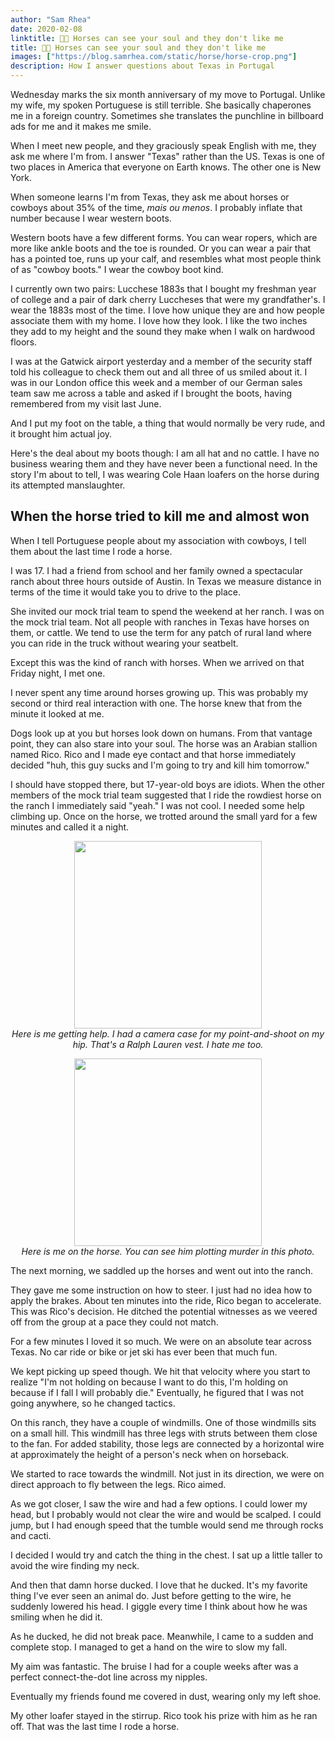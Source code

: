 ```yaml
---
author: "Sam Rhea"
date: 2020-02-08
linktitle: 🤠🐎 Horses can see your soul and they don't like me
title: 🤠🐎 Horses can see your soul and they don't like me
images: ["https://blog.samrhea.com/static/horse/horse-crop.png"]
description: How I answer questions about Texas in Portugal
---
```


Wednesday marks the six month anniversary of my move to Portugal. Unlike my wife, my spoken Portuguese is still terrible. She basically chaperones me in a foreign country. Sometimes she translates the punchline in billboard ads for me and it makes me smile.

When I meet new people, and they graciously speak English with me, they ask me where I'm from. I answer "Texas" rather than the US. Texas is one of two places in America that everyone on Earth knows. The other one is New York.

When someone learns I'm from Texas, they ask me about horses or cowboys about 35% of the time, _mais ou menos_. I probably inflate that number because I wear western boots.

Western boots have a few different forms. You can wear ropers, which are more like ankle boots and the toe is rounded. Or you can wear a pair that has a pointed toe, runs up your calf, and resembles what most people think of as "cowboy boots." I wear the cowboy boot kind.

I currently own two pairs: Lucchese 1883s that I bought my freshman year of college and a pair of dark cherry Luccheses that were my grandfather's. I wear the 1883s most of the time. I love how unique they are and how people associate them with my home. I love how they look. I like the two inches they add to my height and the sound they make when I walk on hardwood floors.

I was at the Gatwick airport yesterday and a member of the security staff told his colleague to check them out and all three of us smiled about it. I was in our London office this week and a member of our German sales team saw me across a table and asked if I brought the boots, having remembered from my visit last June.

And I put my foot on the table, a thing that would normally be very rude, and it brought him actual joy.

Here's the deal about my boots though: I am all hat and no cattle. I have no business wearing them and they have never been a functional need. In the story I'm about to tell, I was wearing Cole Haan loafers on the horse during its attempted manslaughter.

## When the horse tried to kill me and almost won

When I tell Portuguese people about my association with cowboys, I tell them about the last time I rode a horse.

I was 17. I had a friend from school and her family owned a spectacular ranch about three hours outside of Austin. In Texas we measure distance in terms of the time it would take you to drive to the place.

She invited our mock trial team to spend the weekend at her ranch. I was on the mock trial team. Not all people with ranches in Texas have horses on them, or cattle. We tend to use the term for any patch of rural land where you can ride in the truck without wearing your seatbelt.

Except this was the kind of ranch with horses. When we arrived on that Friday night, I met one.

I never spent any time around horses growing up. This was probably my second or third real interaction with one. The horse  knew that from the minute it looked at me.

Dogs look up at you but horses look down on humans. From that vantage point, they can also stare into your soul. The horse was an Arabian stallion named Rico. Rico and I made eye contact and that horse immediately decided "huh, this guy sucks and I'm going to try and kill him tomorrow."

I should have stopped there, but 17-year-old boys are idiots. When the other members of the mock trial team suggested that I ride the rowdiest horse on the ranch I immediately said "yeah." I was not cool. I needed some help climbing up. Once on the horse, we trotted around the small yard for a few minutes and called it a night.

<div style="text-align:center">
<img src ="/static/horse/climb.jpg" width="300" class="center"/>
</div>

<center><i>
Here is me getting help. I had a camera case for my point-and-shoot on my hip. That's a Ralph Lauren vest. I hate me too.
</i>
</center>
<p>

<div style="text-align:center">
<img src ="/static/horse/on-horse.jpg" width="300" class="center"/>
</div>

<center><i>
Here is me on the horse. You can see him plotting murder in this photo.
</i>
</center>
<p>

The next morning, we saddled up the horses and went out into the ranch.

They gave me some instruction on how to steer. I just had no idea how to apply the brakes. About ten minutes into the ride, Rico began to accelerate. This was Rico's decision. He ditched the potential witnesses as we veered off from the group at a pace they could not match.

For a few minutes I loved it so much. We were on an absolute tear across Texas. No car ride or bike or jet ski has ever been that much fun.

We kept picking up speed though. We hit that velocity where you start to realize "I'm not holding on because I want to do this, I'm holding on because if I fall I will probably die." Eventually, he figured that I was not going anywhere, so he changed tactics.

On this ranch, they have a couple of windmills. One of those windmills sits on a small hill. This windmill has three legs with struts between them close to the fan. For added stability, those legs are connected by a horizontal wire at approximately the height of a person's neck when on horseback.

We started to race towards the windmill. Not just in its direction, we were on direct approach to fly between the legs. Rico aimed.

As we got closer, I saw the wire and had a few options. I could lower my head, but I probably would not clear the wire and would be scalped. I could jump, but I had enough speed that the tumble would send me through rocks and cacti.

I decided I would try and catch the thing in the chest. I sat up a little taller to avoid the wire finding my neck.

And then that damn horse ducked. I love that he ducked. It's my favorite thing I've ever seen an animal do. Just before getting to the wire, he suddenly lowered his head. I giggle every time I think about how he was smiling when he did it.

As he ducked, he did not break pace. Meanwhile, I came to a sudden and complete stop. I managed to get a hand on the wire to slow my fall.

My aim was fantastic. The bruise I had for a couple weeks after was a perfect connect-the-dot line across my nipples.

Eventually my friends found me covered in dust, wearing only my left shoe.

My other loafer stayed in the stirrup. Rico took his prize with him as he ran off. That was the last time I rode a horse.